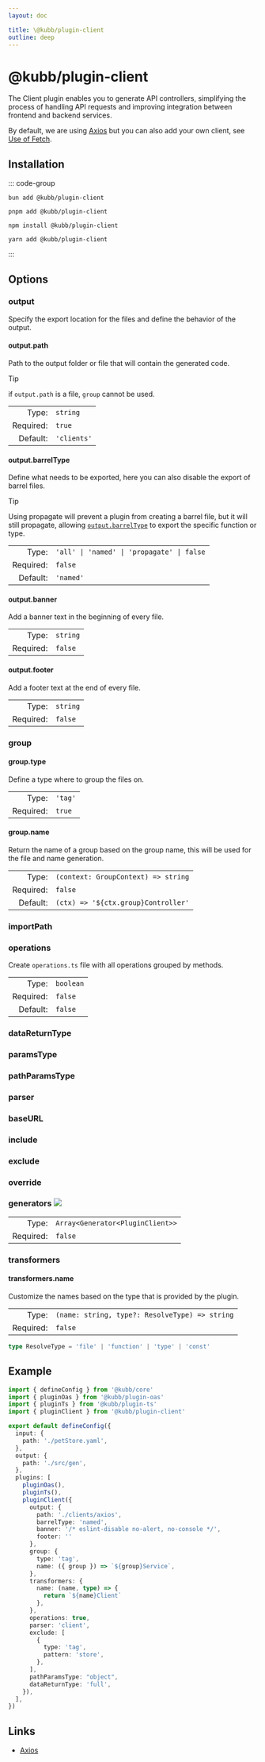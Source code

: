 ```yaml
---
layout: doc

title: \@kubb/plugin-client
outline: deep
---
```


# @kubb/plugin-client

The Client plugin enables you to generate API controllers, simplifying the process of handling API requests and improving integration between frontend and backend services.

By default, we are using [Axios](https://axios-http.com/docs/intro) but you can also add your own client, see [Use of Fetch](/knowledge-base/fetch).

## Installation

::: code-group
```shell [bun]
bun add @kubb/plugin-client
```

```shell [pnpm]
pnpm add @kubb/plugin-client
```

```shell [npm]
npm install @kubb/plugin-client
```

```shell [yarn]
yarn add @kubb/plugin-client
```
:::

## Options

### output
Specify the export location for the files and define the behavior of the output.

#### output.path

Path to the output folder or file that will contain the generated code.

> [!TIP]
> if `output.path` is a file, `group` cannot be used.

|           |             |
|----------:|:------------|
|     Type: | `string`    |
| Required: | `true`      |
|  Default: | `'clients'` |

#### output.barrelType

Define what needs to be exported, here you can also disable the export of barrel files.

> [!TIP]
> Using propagate will prevent a plugin from creating a barrel file, but it will still propagate, allowing [`output.barrelType`](/getting-started/configure#output-barreltype) to export the specific function or type.

|           |                                 |
|----------:|:--------------------------------|
|     Type: | `'all' \| 'named' \| 'propagate' \| false` |
| Required: | `false`                         |
|  Default: | `'named'`                       |

<!--@include: ../core/barrelTypes.md-->

#### output.banner
Add a banner text in the beginning of every file.

|           |                                       |
|----------:|:--------------------------------------|
|     Type: | `string` |
| Required: | `false`                               |

#### output.footer
Add a footer text at the end of every file.

|           |                                       |
|----------:|:--------------------------------------|
|     Type: | `string` |
| Required: | `false`                               |

### group
<!--@include: ../core/group.md-->

#### group.type
Define a type where to group the files on.

|           |         |
|----------:|:--------|
|     Type: | `'tag'` |
| Required: | `true`  |

<!--@include: ../core/groupTypes.md-->

#### group.name

Return the name of a group based on the group name, this will be used for the file and name generation.

|           |                                     |
|----------:|:------------------------------------|
|     Type: | `(context: GroupContext) => string` |
| Required: | `false`                             |
|  Default: | `(ctx) => '${ctx.group}Controller'`  |

### importPath
<!--@include: ../plugin-client/importPath.md-->

### operations
Create `operations.ts` file with all operations grouped by methods.

|           |           |
|----------:|:----------|
|     Type: | `boolean` |
| Required: | `false`   |
|  Default: | `false`   |

### dataReturnType
<!--@include: ../plugin-client/dataReturnType.md-->

### paramsType
<!--@include: ../plugin-client/paramsType.md-->

### pathParamsType
<!--@include: ../plugin-client/pathParamsType.md-->

### parser
<!--@include: ../plugin-client/parser.md-->

### baseURL
<!--@include: ../plugin-client/baseURL.md-->

### include
<!--@include: ../core/include.md-->

### exclude
<!--@include: ../core/exclude.md-->

### override
<!--@include: ../core/override.md-->

### generators <img src="/icons/experimental.svg"/>
<!--@include: ../core/generators.md-->

|           |                                                                              |
|----------:|:-----------------------------------------------------------------------------|
|     Type: | `Array<Generator<PluginClient>>`                                             |
| Required: | `false`                                                                      |


### transformers
<!--@include: ../core/transformers.md-->

#### transformers.name
Customize the names based on the type that is provided by the plugin.

|           |                                                                               |
|----------:|:------------------------------------------------------------------------------|
|     Type: | `(name: string, type?: ResolveType) => string` |
| Required: | `false`                                                                       |

```typescript
type ResolveType = 'file' | 'function' | 'type' | 'const'
```

## Example

```typescript twoslash [kubb.config.ts]
import { defineConfig } from '@kubb/core'
import { pluginOas } from '@kubb/plugin-oas'
import { pluginTs } from '@kubb/plugin-ts'
import { pluginClient } from '@kubb/plugin-client'

export default defineConfig({
  input: {
    path: './petStore.yaml',
  },
  output: {
    path: './src/gen',
  },
  plugins: [
    pluginOas(),
    pluginTs(),
    pluginClient({
      output: {
        path: './clients/axios',
        barrelType: 'named',
        banner: '/* eslint-disable no-alert, no-console */',
        footer: ''
      },
      group: {
        type: 'tag',
        name: ({ group }) => `${group}Service`,
      },
      transformers: {
        name: (name, type) => {
          return `${name}Client`
        },
      },
      operations: true,
      parser: 'client',
      exclude: [
        {
          type: 'tag',
          pattern: 'store',
        },
      ],
      pathParamsType: "object",
      dataReturnType: 'full',
    }),
  ],
})
```

## Links

- [Axios](https://axios-http.com/docs/intro)
